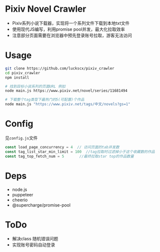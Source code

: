 # Pixiv Novel Crawler
- Pixiv系列小说下载器，实现将一个系列文件下载到本地txt文件
- 使用现代JS编写，利用promise pool并发，最大化拉取效率
- 注意部分页面需要在浏览器中预先登录账号拉取，游客无法访问

# Usage

```bash
git clone https://github.com/luckscx/pixiv_crawler
cd pixiv_crawler
npm install

# 找到目标小说系列的页面URL 例如 
node main.js https://www.pixiv.net/novel/series/11681494

# 下载整个tag类型下最热门的5(可配置)个作品 
node main.js "https://www.pixiv.net/tags/中文/novels?gs=1" 
```

# Config
见`config.js`文件
```js
const load_page_concurrency = 4  // 访问页面的tab并发数
const tag_list_star_min_limit = 100  //tag拉取时过滤掉小于这个收藏数的作品
const tag_top_fetch_num = 5       //最终拉取star top的作品数量
```

# Deps
- node.js
- puppeteer 
- cheerio
- @supercharge/promise-pool


# ToDo

- 解决class 随机错误问题
- 实现账号密码自动登录
